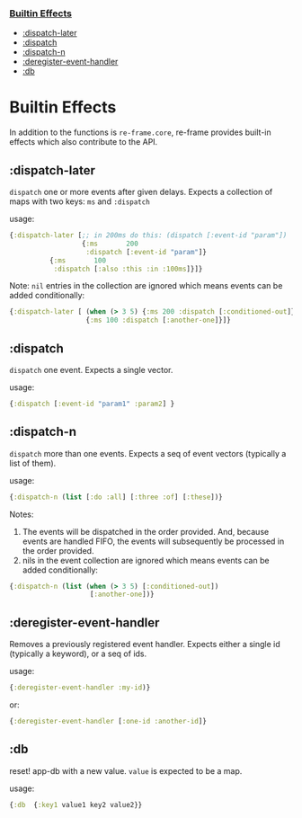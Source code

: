 
<div class="sidebar secondary" style="width: 218px; left: 161px;">
    <h3 class="current">
        <a href="#top">
            <span class="inner">Builtin Effects</span>
        </a>
    </h3>
    <ul>
        <li class="depth-1">
            <a href="#dispatch-later">
                <div class="inner">
                    <span>:dispatch-later</span>
                </div>
            </a>
        </li>
        <li class="depth-1">
            <a href="#dispatch">
                <div class="inner">
                    <span>:dispatch</span>
                </div>
            </a>
        </li>
        <li class="depth-1">
            <a href="#dispatch-n">
                <div class="inner">
                    <span>:dispatch-n</span>
                </div>
            </a>
        </li>
        <li class="depth-1">
            <a href="#deregister-event-handler">
                <div class="inner">
                    <span>:deregister-event-handler</span>
                </div>
            </a>
        </li>
        <li class="depth-1">
            <a href="#db">
                <div class="inner">
                    <span>:db</span>
                </div>
            </a>
        </li>                                
    </ul>
</div>


# Builtin Effects


In addition to the functions is `re-frame.core`, re-frame provides built-in 
effects which also contribute to the API. 


## <a name="dispatch-later"></a> :dispatch-later

`dispatch` one or more events after given delays. Expects a collection
of maps with two keys: `ms` and `:dispatch`

usage:
  ```clojure
  {:dispatch-later [;; in 200ms do this: (dispatch [:event-id "param"])
                    {:ms       200
                     :dispatch [:event-id "param"]}
		    {:ms       100
		     :dispatch [:also :this :in :100ms]}]}
  ```

Note: `nil` entries in the collection are ignored which means events can be added
conditionally:
   ```clojure
   {:dispatch-later [ (when (> 3 5) {:ms 200 :dispatch [:conditioned-out]})
                      {:ms 100 :dispatch [:another-one]}]}
   ```

## <a name="dispatch"></a> :dispatch

`dispatch` one event. Expects a single vector.

usage:
```clojure
{:dispatch [:event-id "param1" :param2] }
```
   
## <a name="dispatch-n"></a> :dispatch-n

`dispatch` more than one events. Expects a seq of event vectors (typically a list of them). 

usage:
```clojure
{:dispatch-n (list [:do :all] [:three :of] [:these])}
```

Notes:

  1. The events will be dispatched in the order provided. And, because events are handled FIFO, the events will subsequently be processed in the order provided.
  2. nils in the event collection are ignored which means events can be added
conditionally:

  ```clojure
  {:dispatch-n (list (when (> 3 5) [:conditioned-out])
                      [:another-one])}
  ```

## <a name="deregister-event-handler"></a> :deregister-event-handler

Removes a previously registered event handler. Expects either a single id
(typically a keyword), or a seq of ids.

usage:
```clojure
{:deregister-event-handler :my-id)}
```

or:
```clojure
{:deregister-event-handler [:one-id :another-id]}
```

## <a name="db"></a> :db

reset! app-db with a new value. `value` is expected to be a map.

usage:
```clojure
{:db  {:key1 value1 key2 value2}}
```

